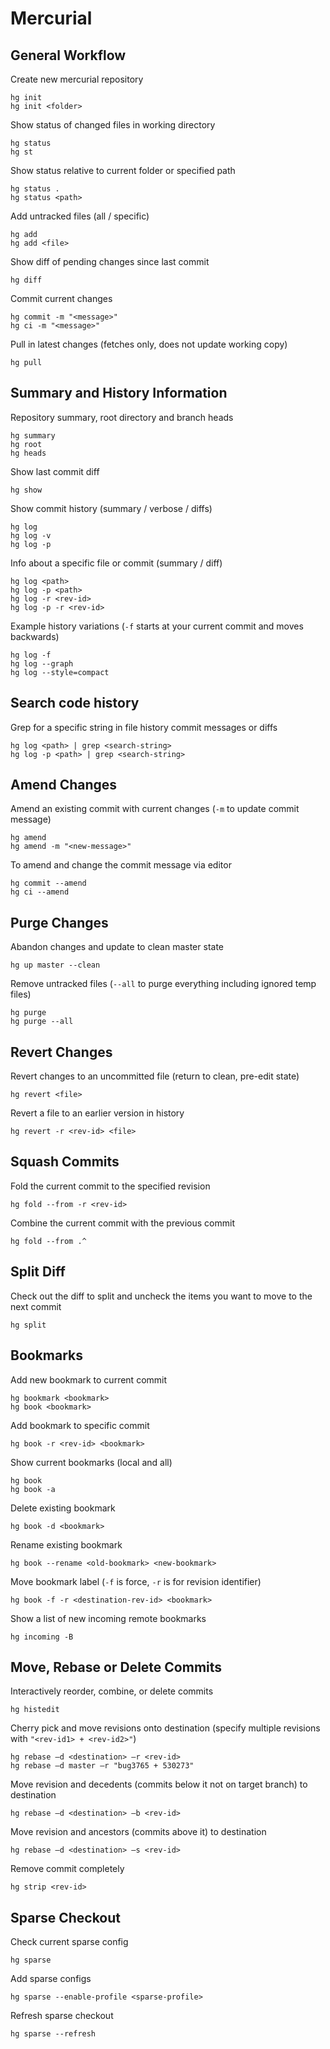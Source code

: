 # Mercurial

## General Workflow

Create new mercurial repository

    hg init
    hg init <folder>

Show status of changed files in working directory

    hg status
    hg st

Show status relative to current folder or specified path

    hg status .
    hg status <path>

Add untracked files (all / specific)

    hg add
    hg add <file>

Show diff of pending changes since last commit

    hg diff

Commit current changes

    hg commit -m "<message>"
    hg ci -m "<message>"

Pull in latest changes (fetches only, does not update working copy)

    hg pull

## Summary and History Information

Repository summary, root directory and branch heads

    hg summary
    hg root
    hg heads

Show last commit diff

    hg show

Show commit history (summary / verbose / diffs)

    hg log
    hg log -v
    hg log -p

Info about a specific file or commit (summary / diff)

    hg log <path>
    hg log -p <path>
    hg log -r <rev-id>
    hg log -p -r <rev-id>

Example history variations (`-f` starts at your current commit and moves backwards)

    hg log -f
    hg log --graph
    hg log --style=compact

## Search code history

Grep for a specific string in file history commit messages or diffs

    hg log <path> | grep <search-string>
    hg log -p <path> | grep <search-string>

## Amend Changes

Amend an existing commit with current changes (`-m` to update commit message)

    hg amend
    hg amend -m "<new-message>"

To amend and change the commit message via editor

    hg commit --amend
    hg ci --amend

## Purge Changes

Abandon changes and update to clean master state

    hg up master --clean

Remove untracked files (`--all` to purge everything including ignored temp files)

    hg purge
    hg purge --all

## Revert Changes

Revert changes to an uncommitted file (return to clean, pre-edit state)

    hg revert <file>

Revert a file to an earlier version in history

    hg revert -r <rev-id> <file>

## Squash Commits

Fold the current commit to the specified revision

    hg fold --from -r <rev-id>

Combine the current commit with the previous commit

    hg fold --from .^

## Split Diff

Check out the diff to split and uncheck the items you want to move to the next commit

    hg split

## Bookmarks

Add new bookmark to current commit

    hg bookmark <bookmark>
    hg book <bookmark>

Add bookmark to specific commit

    hg book -r <rev-id> <bookmark>

Show current bookmarks (local and all)

    hg book
    hg book -a

Delete existing bookmark

    hg book -d <bookmark>

Rename existing bookmark

    hg book --rename <old-bookmark> <new-bookmark>

Move bookmark label (`-f` is force, `-r` is for revision identifier)

    hg book -f -r <destination-rev-id> <bookmark>

Show a list of new incoming remote bookmarks

    hg incoming -B

## Move, Rebase or Delete Commits

Interactively reorder, combine, or delete commits

    hg histedit

Cherry pick and move revisions onto destination (specify multiple revisions with `"<rev-id1> + <rev-id2>"`)

    hg rebase –d <destination> –r <rev-id>
    hg rebase –d master –r "bug3765 + 530273"

Move revision and decedents (commits below it not on target branch) to destination

    hg rebase –d <destination> –b <rev-id>

Move revision and ancestors (commits above it) to destination

    hg rebase –d <destination> –s <rev-id>

Remove commit completely

    hg strip <rev-id>

## Sparse Checkout

Check current sparse config

    hg sparse

Add sparse configs

    hg sparse --enable-profile <sparse-profile>

Refresh sparse checkout

    hg sparse --refresh
